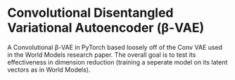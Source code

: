 # Convolutional Disentangled Variational Autoencoder (β-VAE)

A Convolutional β-VAE in PyTorch based loosely off of the Conv VAE used in the World Models research paper. The overall goal is to test its effectiveness in dimension reduction (training a seperate model on its latent vectors as in World Models).

